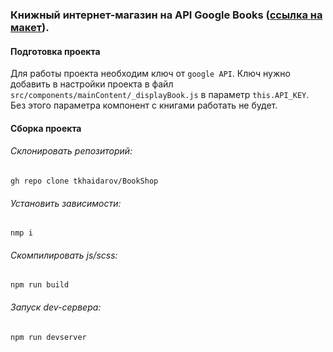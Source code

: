 ### Книжный интернет-магазин на API Google Books ([ссылка на макет](https://www.figma.com/design/8XxPADjILtnlah4yWI0CLb/bookshop?node-id=0-1&p=f&t=rMiPE83D9JkWAAnA-0)).

#### Подготовка проекта
Для работы проекта необходим ключ от `google API`. Ключ нужно добавить в настройки проекта в файл `src/components/mainContent/_displayBook.js` в параметр `this.API_KEY`. Без этого параметра компонент с книгами работать не будет.

#### Сборка проекта

###### Склонировать репозиторий:
`gh repo clone tkhaidarov/BookShop`

###### Установить зависимости:
`nmp i`
###### Скомпилировать js/scss:
`npm run build`
###### Запуск dev-сервера:
`npm run devserver`